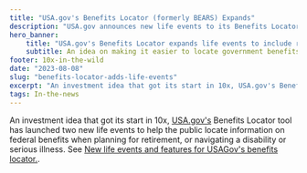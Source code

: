 ```yaml
---
title: "USA.gov's Benefits Locator (formerly BEARS) Expands"
description: "USA.gov announces new life events to its Benefits Locator tool to support people nearing retirement and those navigating a disability or illness."
hero_banner:
    title: "USA.gov's Benefits Locator expands life events to include retirement,  serious illnesses, and disabilities"
    subtitle: An idea on making it easier to locate government benefits based on life events was an early 10x investment, BEARS.
footer: 10x-in-the-wild
date: "2023-08-08"
slug: "benefits-locator-adds-life-events"
excerpt: "An investment idea that got its start in 10x, USA.gov's Benefits Locator tool has launched two new life events to help the public locate information on federal benefits when planning for retirement, or navigating a disability or serious illness."
tags: In-the-news
---
```


An investment idea that got its start in 10x, <a class="usa-link usa-link--external" rel="noreferrer" href="https://usa.gov">USA.gov's</a> Benefits Locator tool has launched two new life events to help the public locate information on federal benefits when planning for retirement, or navigating a disability or serious illness. See <a class="usa-link usa-link--external" rel="noreferrer" href="https://blog.usa.gov/new-life-events-and-features-for-usagovs-benefits-locator">New life events and features for USAGov's benefits locator.</a>.
